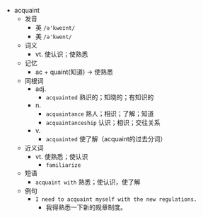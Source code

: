 - acquaint
  - 发音
    - 英 `/ə'kweɪnt/`
    - 美 `/ə'kwent/`
  - 词义
    - vt. 使认识；使熟悉
  - 记忆
    - ac + quaint(知道) → 使熟悉
  - 同根词
    - adj.
      - `acquainted` 熟识的；知晓的；有知识的
    - n.
      - `acquaintance` 熟人；相识；了解；知道
      - `acquaintanceship` 认识；相识；交往关系
    - v.
      - `acquainted` 使了解（acquaint的过去分词）
  - 近义词
    - vt. 使熟悉；使认识
      - `familiarize`
  - 短语
    - `acquaint with` 熟悉；使认识，使了解 
  - 例句
    - `I need to acquaint myself with the new regulations.`
      - 我得熟悉一下新的规章制度。

